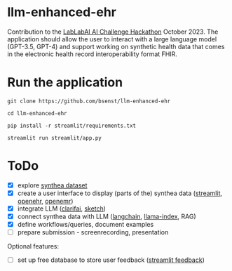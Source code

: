 # llm-enhanced-ehr

Contribution to the [LabLabAI AI Challenge Hackathon](https://lablab.ai/event/ai-challenge-with-gpt-3-5-codex-dall-e-and-whisper-api) October 2023. The application should allow the user to interact with a large language model (GPT-3.5, GPT-4) and support working on synthetic health data that comes in the electronic health record interoperability format FHIR.

# Run the application

`git clone https://github.com/bsenst/llm-enhanced-ehr`

`cd llm-enhanced-ehr`

`pip install -r streamlit/requirements.txt`

`streamlit run streamlit/app.py`

# ToDo

- [X] explore [synthea dataset](https://github.com/synthetichealth/synthea)
- [X] create a user interface to display (parts of the) synthea data ([streamlit](https://streamlit.io), [openehr](https://openehr.org), [openemr](https://www.open-emr.org))
- [X] integrate LLM ([clarifai](https://www.clarifai.com), [sketch](https://pypi.org/project/sketch/))
- [X] connect synthea data with LLM ([langchain](https://www.langchain.com/), [llama-index](https://www.llamaindex.ai/), RAG)
- [X] define workflows/queries, document examples
- [ ] prepare submission - screenrecording, presentation

Optional features:
- [ ] set up free database to store user feedback ([streamlit feedback](https://github.com/trubrics/streamlit-feedback))
